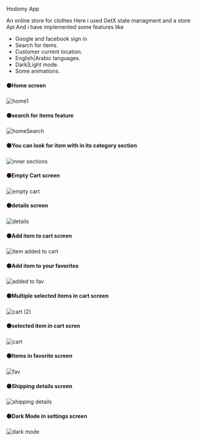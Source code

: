 Hodomy App

An online store for clothes 
Here i used GetX state managment and a store Api
And i have implemented some features like
- Google and facebook sign in
- Search for items.
- Customer current location.
- English|Arabic languages.
- Dark|Light mode.
- Some animations.


#### ⚫Home screen
![home1](https://user-images.githubusercontent.com/57300921/217357962-25b6b5dc-1fac-4341-8d00-7bc94eee6319.png)

#### ⚫search for items feature
![homeSearch](https://user-images.githubusercontent.com/57300921/217357987-07e6e081-06f0-404d-a127-ddc49e897394.png)

#### ⚫You can look for item with in its category section
![inner sections](https://user-images.githubusercontent.com/57300921/217358009-7489ac0c-fbef-4cab-b1cc-feb87f586a35.png) 

#### ⚫Empty Cart screen
![empty cart](https://user-images.githubusercontent.com/57300921/217358190-f9b8fda1-948e-4800-92ae-b1e2d7a170c8.png)

#### ⚫details screen
![details](https://user-images.githubusercontent.com/57300921/217358167-1ac92b32-7558-48fd-ab16-4179963d8270.png)
 
#### ⚫Add item to cart screen
![item added to cart](https://user-images.githubusercontent.com/57300921/217358030-bbd67deb-dc87-44f5-899a-b65b03eeb7d5.png)

#### ⚫Add item to your favorites
![added to fav](https://user-images.githubusercontent.com/57300921/217358071-3e5de2bf-9ef9-4f06-a648-b84dafad03e2.png)

#### ⚫Multiple selected items in cart screen
![cart (2)](https://user-images.githubusercontent.com/57300921/217358095-007900c0-5971-4811-97c4-f7fa6c8ba20c.png)

#### ⚫selected item in cart scren
![cart](https://user-images.githubusercontent.com/57300921/217358115-9455b4e1-c60b-4082-8f8f-d4762f7fc4dc.png)

#### ⚫Items in favorite screen
![fav](https://user-images.githubusercontent.com/57300921/217358208-54543eb0-9a86-4a7f-82f9-8d1f5079922c.png)

#### ⚫Shipping details screen
![shipping details](https://user-images.githubusercontent.com/57300921/217358048-f408c398-8c9a-4fde-8cf0-07f3c8b820b6.png)

#### ⚫Dark Mode in settings screen
![dark mode](https://user-images.githubusercontent.com/57300921/217358144-89f78cb5-6901-4d7b-89fd-758a693e195c.png)











